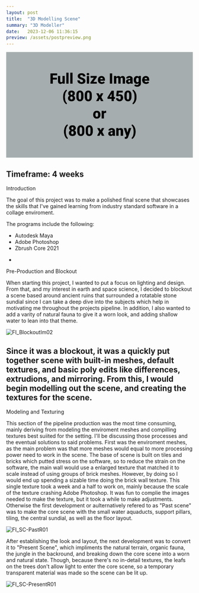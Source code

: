 ```yaml
---
layout: post
title:  "3D Modelling Scene"
summary: "3D Modeller"
date:   2023-12-06 11:36:15
preview: /assets/postpreview.png
---
```


![Picture 1](/assets/fullsize.png)

Timeframe: 4 weeks
-

Introduction

The goal of this project was to make a polished final scene that showcases the skills that I've gained learning from industry standard software in a collage enviroment.

The programs include the following:
* Autodesk Maya
* Adobe Photoshop
* Zbrush Core 2021
-

Pre-Production and Blockout

When starting this project, I wanted to put a focus on lighting and design. From that, and my interest in earth and space science, I decided to blockout a scene based around ancient ruins that surrounded a rotatable stone sundial since I can take a deep dive into the subjects which help in motivating me throughout the projects pipeline. In addition, I also wanted to add a varity of natural fauna to give it a worn look, and adding shallow water to lean into that theme. 

![FI_BlockoutIm02](https://github.com/Jay1DS/Jay1DS.github.io/assets/174924644/fabd5fe0-2c80-475e-95aa-ddcd13767526)

Since it was a blockout, it was a quickly put together scene with built-in meshes, default textures, and basic poly edits like differences, extrudions, and mirroring. From this, I would begin modelling out the scene, and creating the textures for the scene.
-

Modeling and Texturing

This section of the pipeline production was the most time consuming, mainly deriving from modeling the enviroment meshes and compilling textures best suiited for the setting. I'll be discussing those processes and the eventual solutions to said problems. First was the enviroment meshes, as the main problem was that more meshes would equal to more processing power need to work in the scene. The base of scene is built on tiles and bricks which putted stress on the software, so to reduce the strain on the software, the main wall would use a enlarged texture that matched it to scale instead of using groups of brick meshes. However, by doing so I would end up spending a sizable time doing the brick wall texture. This single texture took a week and a half to work on, mainly because the scale of the texture crashing Adobe Photoshop. It was fun to complie the images needed to make the texture, but it took a while to make adjustments. Otherwise the first development or aulternatively refered to as "Past scene" was to make the core scene with the small water aquaducts, support pillars, tiling, the central sundial, as well as the floor layout.

![FI_SC-PastR01](https://github.com/Jay1DS/Jay1DS.github.io/assets/174924644/5888d228-76a3-438c-87a7-fd7a8efc619c)

After establishing the look and layout, the next development was to convert it to "Present Scene", which impliments the natural terrain, organic fauna, the jungle in the backround, and breaking down the core scene into a worn and natural state. Though, because there's no in-detail textures, the leafs on the trees don't allow light to enter the core scene, so a temporary transparent material was made so the scene can be lit up.

![FI_SC-PresentR01](https://github.com/Jay1DS/Jay1DS.github.io/assets/174924644/c1fb50a8-db56-4dec-974f-126264d33021)

